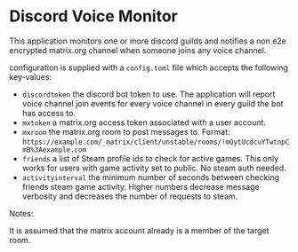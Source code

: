 # Discord Voice Monitor

This application monitors one or more discord guilds and notifies a non e2e encrypted matrix.org channel when someone joins any voice channel.

configuration is supplied with a `config.toml` file which accepts the following key-values:

* `discordtoken` the discord bot token to use. The application will report voice channel join events for every voice channel in every guild the bot has access to.
* `mxtoken` a matrix.org access token associated with a user account.
* `mxroom` the matrix.org room to post messages to. Format: `https://example.com/_matrix/client/unstable/rooms/!mQytUcdcuYTwtnpCmB%3Aexample.com`
* `friends` a list of Steam profile ids to check for active games. This only works for users with game activity set to public. No steam auth needed.
* `activityinterval` the minimum number of seconds between checking friends steam game activity. Higher numbers decrease message verbosity and decreases the number of requests to steam.

Notes:

It is assumed that the matrix account already is a member of the target room.

